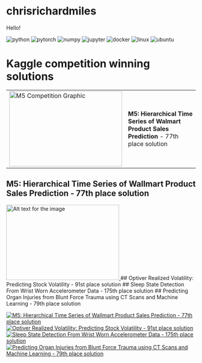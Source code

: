 chrisrichardmiles
================

<!-- WARNING: THIS FILE WAS AUTOGENERATED! DO NOT EDIT! -->

Hello!
<p align="left">
  <img alt="python" src="https://img.shields.io/badge/Python-3776AB?style=flat-square&logo=python&logoColor=white" />
  <img alt="pytorch" src="https://img.shields.io/badge/PyTorch-EE4C2C?style=flat-square&logo=PyTorch&logoColor=white" />  <img alt="numpy" src="https://img.shields.io/badge/Numpy-777BB4?style=flat-square&logo=numpy&logoColor=white" >
  <img alt="jupyter" src="https://img.shields.io/badge/Jupyter-F37626.svg?&style=flat-square&logo=Jupyter&logoColor=white" >
  <img alt="docker" src="https://img.shields.io/badge/Docker-2CA5E0?style=flat-square&logo=docker&logoColor=white" >
  <img alt="linux" src="https://img.shields.io/badge/Linux-FCC624?style=flat-square&logo=linux&logoColor=black" />
  <img alt="ubuntu" src="https://img.shields.io/badge/Ubuntu-E95420?style=flat-square&logo=ubuntu&logoColor=white" >
</p>

# Kaggle competition winning solutions

<table>
  <tr>
    <td>
      <a href="https://github.com/ChrisRichardMiles/chrisrichardmiles/tree/master/projects/m5">
        <img src="https://raw.githubusercontent.com/ChrisRichardMiles/chrisrichardmiles/master/DALL%C2%B7E%202024-03-21%2001.29.12%20-%20Design%20a%20vibrant%20and%20engaging%20graphic%20for%20a%20sales%20forecasting%20project%20focused%20on%20predicting%20Walmart%20product%20sales.%20The%20image%20should%20feature%20elements%20a.webp" alt="M5 Competition Graphic" width="300" height="200"/>
      </a>
    </td>
    <td>
      <strong>M5: Hierarchical Time Series of Walmart Product Sales Prediction</strong> - 77th place solution
    </td>
  </tr>
</table>


## M5: Hierarchical Time Series of Wallmart Product Sales Prediction - 77th place solution
<a href="https://github.com/ChrisRichardMiles/chrisrichardmiles/tree/master/projects/m5">
  <img src="https://raw.githubusercontent.com/ChrisRichardMiles/chrisrichardmiles/master/DALL%C2%B7E%202024-03-21%2001.29.12%20-%20Design%20a%20vibrant%20and%20engaging%20graphic%20for%20a%20sales%20forecasting%20project%20focused%20on%20predicting%20Walmart%20product%20sales.%20The%20image%20should%20feature%20elements%20a.webp" alt="Alt text for the image" width="300" height="200"/>
</a>
## Optiver Realized Volatility: Predicting Stock Volatility - 91st place solution
## Sleep State Detection From Wrist Worn Accelerometer Data - 175th place solution
## Predicting Organ Injuries from Blunt Force Trauma using CT Scans and Machine Learning - 79th place solution

[![M5: Hierarchical Time Series of Wallmart Product Sales Prediction - 77th place solution](https://github-readme-stats.vercel.app/api/pin/?username=chrisrichardmiles&repo=chrisrichardmiles&theme=dark)](https://github.com/ChrisRichardMiles/chrisrichardmiles/tree/master/projects/m5)
[![Optiver Realized Volatility: Predicting Stock Volatility - 91st place solution](https://github-readme-stats.vercel.app/api/pin/?username=chrisrichardmiles&repo=chrisrichardmiles&theme=dark)](https://github.com/ChrisRichardMiles/chrisrichardmiles/tree/master/projects/optiver)
[![Sleep State Detection From Wrist Worn Accelerometer Data - 175th place solution](https://github-readme-stats.vercel.app/api/pin/?username=chrisrichardmiles&repo=sleep_state_detection&theme=dark)](https://github.com/ChrisRichardMiles/sleep_state_detection)
[![Predicting Organ Injuries from Blunt Force Trauma using CT Scans and Machine Learning - 79th place solution](https://github-readme-stats.vercel.app/api/pin/?username=chrisrichardmiles&repo=rsna_ab_trauma&theme=dark)](https://github.com/ChrisRichardMiles/rsna_ab_trauma)
